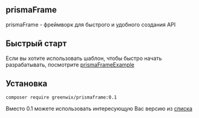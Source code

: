 ## prismaFrame

prismaFrame - фреймворк для быстрого и удобного создания API

## Быстрый старт

Если вы хотите использовать шаблон, чтобы быстро начать разрабатывать, посмотрите [prismaFrameExample](https://github.com/GreenWix/prismaFrameExample)

## Установка

```shell script
composer require greenwix/prismaframe:0.1
```

Вместо 0.1 можете использовать интересующую Вас версию из [списка](https://github.com/GreenWix/prismaFrame/releases)